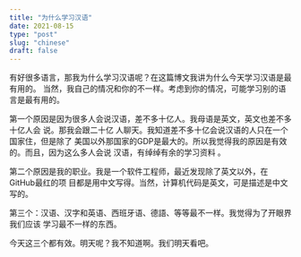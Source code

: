 ```yaml
---
title: "为什么学习汉语"
date: 2021-08-15
type: "post"
slug: "chinese"
draft: false
---
```


有好很多语言，那我为什么学习汉语呢？在这篇博文我讲为什么今天学习汉语是最有用的。
当然，我自己的情况和你的不一样。考虑到你的情况，可能学习别的语言是最有用的。

第一个原因是因为很多人会说汉语，差不多十亿人。我母语是英文，英文也差不多十亿人会
说。那我会跟二十亿 人聊天。我知道差不多十亿会说汉语的人只在一个国家住，但是除了
美国以外那国家的GDP是最大的。所以我觉得我的原因是有效的。而且，因为这么多人会说
汉语，有绰绰有余的学习资料 。

第二个原因是我的职业。我是一个软件工程师，最近发现除了英文以外，在GitHub最红的项
目都是用中文写得。当然，计算机代码是英文，可是描述是中文写的。

第三个：汉语、汉字和英语、西班牙语、德語、等等最不一样。我觉得为了开眼界我们应该
学习最不一样的东西。

今天这三个都有效。明天呢？我不知道啊。我们明天看吧。
